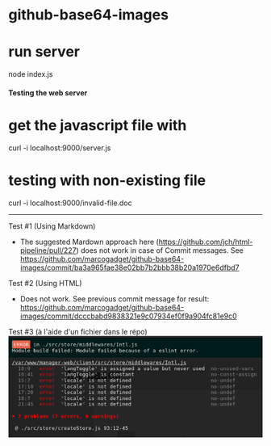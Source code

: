 # github-base64-images


# run server
node index.js

#### Testing the web server

# get the javascript file with
curl -i localhost:9000/server.js

# testing with non-existing file
curl -i localhost:9000/invalid-file.doc

____________________________________________________________________



Test #1 (Using Markdown)
- The suggested Mardown approach here (https://github.com/jch/html-pipeline/pull/227)
  does not work in case of Commit messages. See
  https://github.com/marcogadget/github-base64-images/commit/ba3a965fae38e02bb7b2bbb38b20a1970e6dfbd7

Test #2 (Using HTML)
- Does not work. See  previous commit message for result:
  https://github.com/marcogadget/github-base64-images/commit/dcccbabd9838321e9c07934ef0f9a904fc81e9c0

Test #3 (à l'aide d'un fichier dans le répo)
![Un exemple d'image et Markdown](public/image-test.png)


